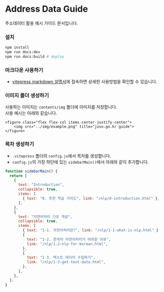 # Address Data Guide

주소데이터 활용 예시 가이드 문서입니다.

### 설치

```bash
npm install
npm run docs:dev
npm run docs:build # deploy
```

### 마크다운 사용하기

- [vitepress markdown 설명서](https://vitepress.vuejs.org/guide/markdown)에 접속하면 상세한 사용방법을 확인할 수 있습니다.

### 이미지 폴더 생성하기

사용하는 이미지는 `contents/img` 폴더에 이미지를 저장합니다.   
사용 예시는 아래와 같습니다.

```
<figure class="flex flex-col items-center justify-center">
    <img src="../img/example.png" title="juso.go.kr guide">
</figure>
```

### 목차 생성하기

- `.vitepress` 폴더의 `config.js`에서 목차를 생성합니다.
- `config.js`의 가장 하단에 있는 `sidebarMain()`에서 아래와 같이 추가합니다.

```js
function sidebarMain() {
  return [
    {
      text: "Introduction",
      collapsible: true,
      items: [
        { text: "0. 추천 학습 가이드", link: "/nlp/0-introduction.html" },
      ],
    },
    {
      text: "자연어처리 기초 개념",
      collapsible: true,
      items: [
        { text: "1-1. 자연어처리란?", link: "/nlp/1-1-what-is-nlp.html" },
        {
          text: "1-2. 한국어 자연어처리가 어려운 이유",
          link: "/nlp/1-2-nlp-for-korean.html",
        },
        {
          text: "1-3. 텍스트 데이터 수집하기",
          link: "/nlp/1-3-get-text-data.html",
        },
      ],
    },
  ];
}
```
